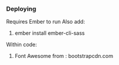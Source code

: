 ### Deploying

Requires Ember to run
Also add:
1. ember install ember-cli-sass

Within code:
1. Font Awesome from : bootstrapcdn.com
